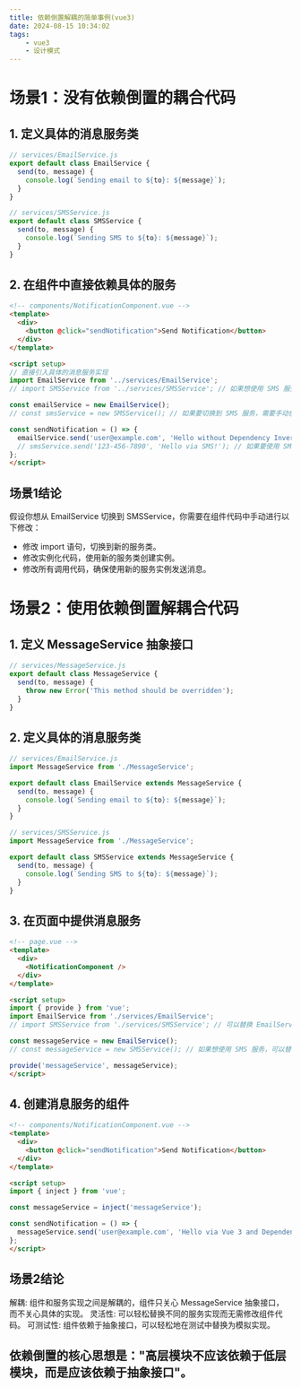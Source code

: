```yaml
---
title: 依赖倒置解耦的简单事例(vue3)
date: 2024-08-15 10:34:02
tags:
    - vue3
    - 设计模式
---
```


# 场景1：没有依赖倒置的耦合代码
## 1. 定义具体的消息服务类
``` javascript
// services/EmailService.js
export default class EmailService {
  send(to, message) {
    console.log(`Sending email to ${to}: ${message}`);
  }
}

// services/SMSService.js
export default class SMSService {
  send(to, message) {
    console.log(`Sending SMS to ${to}: ${message}`);
  }
}
```
## 2. 在组件中直接依赖具体的服务
```html
<!-- components/NotificationComponent.vue -->
<template>
  <div>
    <button @click="sendNotification">Send Notification</button>
  </div>
</template>

<script setup>
// 直接引入具体的消息服务实现
import EmailService from '../services/EmailService';
// import SMSService from '../services/SMSService'; // 如果想使用 SMS 服务，需要手动修改这里

const emailService = new EmailService();
// const smsService = new SMSService(); // 如果要切换到 SMS 服务，需要手动创建实例

const sendNotification = () => {
  emailService.send('user@example.com', 'Hello without Dependency Inversion!');
  // smsService.send('123-456-7890', 'Hello via SMS!'); // 如果要使用 SMS 服务，需要手动修改这里
};
</script>
```
<!--more-->
## 场景1结论

假设你想从 EmailService 切换到 SMSService，你需要在组件代码中手动进行以下修改：
- 修改 import 语句，切换到新的服务类。
- 修改实例化代码，使用新的服务类创建实例。
- 修改所有调用代码，确保使用新的服务实例发送消息。

# 场景2：使用依赖倒置解耦合代码
## 1. 定义 MessageService 抽象接口
``` javascript
// services/MessageService.js
export default class MessageService {
  send(to, message) {
    throw new Error('This method should be overridden');
  }
}
```
## 2. 定义具体的消息服务类
``` javascript
// services/EmailService.js
import MessageService from './MessageService';

export default class EmailService extends MessageService {
  send(to, message) {
    console.log(`Sending email to ${to}: ${message}`);
  }
}

// services/SMSService.js
import MessageService from './MessageService';

export default class SMSService extends MessageService {
  send(to, message) {
    console.log(`Sending SMS to ${to}: ${message}`);
  }
}
```
## 3. 在页面中提供消息服务
```html
<!-- page.vue -->
<template>
  <div>
    <NotificationComponent />
  </div>
</template>

<script setup>
import { provide } from 'vue';
import EmailService from './services/EmailService';
// import SMSService from './services/SMSService'; // 可以替换 EmailService

const messageService = new EmailService();
// const messageService = new SMSService(); // 如果想使用 SMS 服务，可以替换上面的实例化

provide('messageService', messageService);
</script>
```

## 4. 创建消息服务的组件
```html
<!-- components/NotificationComponent.vue -->
<template>
  <div>
    <button @click="sendNotification">Send Notification</button>
  </div>
</template>

<script setup>
import { inject } from 'vue';

const messageService = inject('messageService');

const sendNotification = () => {
  messageService.send('user@example.com', 'Hello via Vue 3 and Dependency Inversion!');
};
</script>
```

## 场景2结论
解耦: 组件和服务实现之间是解耦的，组件只关心 MessageService 抽象接口，而不关心具体的实现。
灵活性: 可以轻松替换不同的服务实现而无需修改组件代码。
可测试性: 组件依赖于抽象接口，可以轻松地在测试中替换为模拟实现。

## 依赖倒置的核心思想是："高层模块不应该依赖于低层模块，而是应该依赖于抽象接口"。
